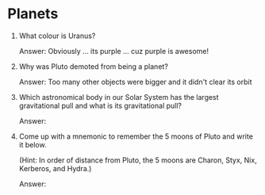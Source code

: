 # Planets

1. What colour is Uranus?
   
   Answer: Obviously ... its purple ... cuz purple is awesome!
     
2. Why was Pluto demoted from being a planet?

   Answer: Too many other objects were bigger and it didn't clear its orbit
   
3. Which astronomical body in our Solar System has the largest gravitational pull and what is its gravitational pull?

   Answer: 
     
4. Come up with a mnemonic to remember the 5 moons of Pluto and write it below.
   
   (Hint: In order of distance from Pluto, the 5 moons are Charon, Styx, Nix, Kerberos, and Hydra.)
   
   Answer: 
